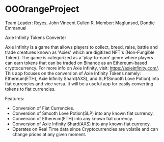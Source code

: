 # OOOrangeProject
Team Leader: Reyes, John Vincent Cullen R.
Member: Maglunsod, Dondie Emmanuel 



 Axie Infinity Tokens Converter



Axie Infinity is a game that allows players to collect, breed, raise, battle and trade creatures known as 'Axies' which are digitized NFT's (Non-Fungible Token). The game is categorized as a 'play-to-earn' genre where players can earn tokens that can be traded on Binance as an Ethereum-based cryptocurrency. For more info on Axie Infinity, visit: https://axieinfinity.com/. This app focuses on the conversion of Axie Infinity Tokens namely: Ethereum(ETH), Axie Infinity Shard(AXS), and SLP(Smooth Love Potion) into fiat currencies and vice versa. It will be a useful app for easily converting tokens to fiat currencies.



Features:
- Conversion of Fiat Currencies.
- Conversion of Smooth Love Potion(SLP) into any known fiat currency.
- Conversion of Ethereum(ETH) into any known fiat currency.
- Conversion of Axie Infinity Shard(AXS) into any known fiat currency.
- Operates on Real Time data since Cryptocurrencies are volatile and can change prices at any given moment.
